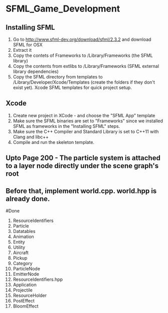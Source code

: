 # SFML_Game_Development

## Installing SFML
1. Go to http://www.sfml-dev.org/download/sfml/2.3.2 and download SFML for OSX
2. Extract it
3. Copy the contets of Frameworks to /Library/Frameworks (the SFML library)
4. Copy the contents from extlibs to /Library/Frameworks (SFML external library dependencies)
5. Copy the SFML directory from templates to /Library/Developer/Xcode/Templates (create the folders if they don't exist yet). Xcode SFML templates for quick project setup.

## Xcode
1. Create new project in XCode - and choose the "SFML App" template
2. Make sure the SFML binaries are set to "Frameworks" since we installed SFML as frameworks in the "Installing SFML" steps.
3. Make sure the C++ Compiler and Standard Library is set to C++11 with Clang and libc++
4. Compile and run the skeleton template.

## Upto Page 200 - The particle system is attached to a layer node directly under the scene graph's root

## Before that, implement world.cpp. world.hpp is already done.

#Done
1. ResourceIdentifiers
2. Particle
3. Datatables
4. Animation
5. Entity
6. Utility
7. Aircraft
8. Pickup
9. Category
10. ParticleNode
11. EmitterNode
12. ResourceIdentifiers.hpp
13. Application
14. Projectile
15. ResourceHolder
16. PostEffect
17. BloomEffect


